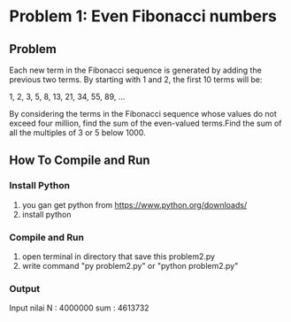 # Problem 1: Even Fibonacci numbers

## Problem 
Each new term in the Fibonacci sequence is generated by adding the previous two terms. By starting with 1 and 2, the first 10 terms will be:

1, 2, 3, 5, 8, 13, 21, 34, 55, 89, ...

By considering the terms in the Fibonacci sequence whose values do not exceed four million, find the sum of the even-valued terms.Find the sum of all the multiples of 3 or 5 below 1000.

## How To Compile and Run
### Install Python
1. you gan get python from https://www.python.org/downloads/
2. install python

### Compile and Run
1. open terminal in directory that save this problem2.py
2. write command "py problem2.py" or "python problem2.py"

### Output
Input nilai N : 4000000
sum :  4613732